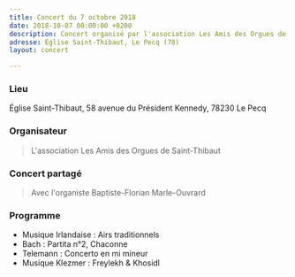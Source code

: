 ```yaml
---
title: Concert du 7 octobre 2018
date: 2018-10-07 00:00:00 +0200
description: Concert organisé par l'association Les Amis des Orgues de Saint-Thibaut
adresse: Église Saint-Thibaut, Le Pecq (78)
layout: concert

---
```

### Lieu

Église Saint-Thibaut, 58 avenue du Président Kennedy, 78230 Le Pecq

### Organisateur

> L'association Les Amis des Orgues de Saint-Thibaut

### Concert partagé

> Avec l'organiste Baptiste-Florian Marle-Ouvrard

### Programme

* Musique Irlandaise : Airs traditionnels
* Bach : Partita n°2, Chaconne
* Telemann : Concerto en mi mineur
* Musique Klezmer : Freylekh & Khosidl